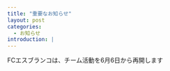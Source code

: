 ```yaml
---
title: "重要なお知らせ"
layout: post
categories:
  - お知らせ
introduction: |
---
```

FCエスブランコは、チーム活動を6月6日から再開します
